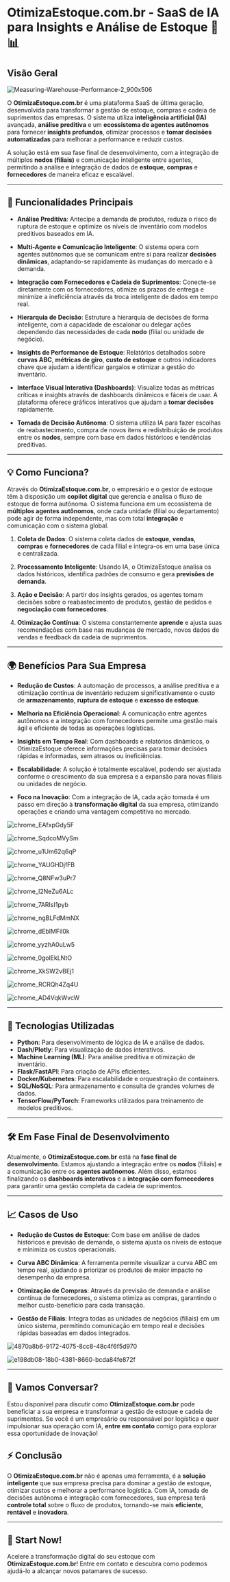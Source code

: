 # OtimizaEstoque.com.br - SaaS de IA para Insights e Análise de Estoque 🚀📊

## Visão Geral

![Measuring-Warehouse-Performance-2_900x506](https://github.com/user-attachments/assets/49ba0570-d380-4591-ba36-d50e7632d763)


O **OtimizaEstoque.com.br** é uma plataforma SaaS de última geração, desenvolvida para transformar a gestão de estoque, compras e cadeia de suprimentos das empresas. O sistema utiliza **inteligência artificial (IA)** avançada, **análise preditiva** e um **ecossistema de agentes autônomos** para fornecer **insights profundos**, otimizar processos e **tomar decisões automatizadas** para melhorar a performance e reduzir custos. 

A solução está em sua fase final de desenvolvimento, com a integração de múltiplos **nodos (filiais)** e comunicação inteligente entre agentes, permitindo a análise e integração de dados de **estoque**, **compras** e **fornecedores** de maneira eficaz e escalável.

---

## 🚀 Funcionalidades Principais

- **Análise Preditiva**: Antecipe a demanda de produtos, reduza o risco de ruptura de estoque e optimize os níveis de inventário com modelos preditivos baseados em IA.
  
- **Multi-Agente e Comunicação Inteligente**: O sistema opera com agentes autônomos que se comunicam entre si para realizar **decisões dinâmicas**, adaptando-se rapidamente às mudanças do mercado e à demanda.

- **Integração com Fornecedores e Cadeia de Suprimentos**: Conecte-se diretamente com os fornecedores, otimize os prazos de entrega e minimize a ineficiência através da troca inteligente de dados em tempo real.

- **Hierarquia de Decisão**: Estruture a hierarquia de decisões de forma inteligente, com a capacidade de escalonar ou delegar ações dependendo das necessidades de cada **nodo** (filial ou unidade de negócio).

- **Insights de Performance de Estoque**: Relatórios detalhados sobre **curvas ABC**, **métricas de giro**, **custo de estoque** e outros indicadores chave que ajudam a identificar gargalos e otimizar a gestão do inventário.

- **Interface Visual Interativa (Dashboards)**: Visualize todas as métricas críticas e insights através de dashboards dinâmicos e fáceis de usar. A plataforma oferece gráficos interativos que ajudam a **tomar decisões** rapidamente.

- **Tomada de Decisão Autônoma**: O sistema utiliza IA para fazer escolhas de reabastecimento, compra de novos itens e redistribuição de produtos entre os **nodos**, sempre com base em dados históricos e tendências preditivas.

---

## 💡 Como Funciona?

Através do **OtimizaEstoque.com.br**, o empresário e o gestor de estoque têm à disposição um **copilot digital** que gerencia e analisa o fluxo de estoque de forma autônoma. O sistema funciona em um ecossistema de **múltiplos agentes autônomos**, onde cada unidade (filial ou departamento) pode agir de forma independente, mas com total **integração** e comunicação com o sistema global.

1. **Coleta de Dados**: O sistema coleta dados de **estoque**, **vendas**, **compras** e **fornecedores** de cada filial e integra-os em uma base única e centralizada.

2. **Processamento Inteligente**: Usando IA, o OtimizaEstoque analisa os dados históricos, identifica padrões de consumo e gera **previsões de demanda**.

3. **Ação e Decisão**: A partir dos insights gerados, os agentes tomam decisões sobre o reabastecimento de produtos, gestão de pedidos e **negociação com fornecedores**.

4. **Otimização Contínua**: O sistema constantemente **aprende** e ajusta suas recomendações com base nas mudanças de mercado, novos dados de vendas e feedback da cadeia de suprimentos.

---

## 🌍 Benefícios Para Sua Empresa

- **Redução de Custos**: A automação de processos, a análise preditiva e a otimização contínua de inventário reduzem significativamente o custo de **armazenamento**, **ruptura de estoque** e **excesso de estoque**.
  
- **Melhoria na Eficiência Operacional**: A comunicação entre agentes autônomos e a integração com fornecedores permite uma gestão mais ágil e eficiente de todas as operações logísticas.

- **Insights em Tempo Real**: Com dashboards e relatórios dinâmicos, o OtimizaEstoque oferece informações precisas para tomar decisões rápidas e informadas, sem atrasos ou ineficiências.

- **Escalabilidade**: A solução é totalmente escalável, podendo ser ajustada conforme o crescimento da sua empresa e a expansão para novas filiais ou unidades de negócio.

- **Foco na Inovação**: Com a integração de IA, cada ação tomada é um passo em direção à **transformação digital** da sua empresa, otimizando operações e criando uma vantagem competitiva no mercado.


![chrome_EAfxpGdy5F](https://github.com/user-attachments/assets/27130338-9f54-49c3-b1df-c5561ccd6be4)

![chrome_SqdcoMVySm](https://github.com/user-attachments/assets/0d0f2150-f5b2-4288-a26a-b3abb64b477c)

![chrome_u1Um62q6qP](https://github.com/user-attachments/assets/3f99b029-8eb7-4f90-86d2-6e1c4348e6cf)

![chrome_YAUGHDjfFB](https://github.com/user-attachments/assets/6a155017-3869-4f4f-a998-c1d8b28e10e8)

![chrome_Q8NFw3uPr7](https://github.com/user-attachments/assets/9b14f2b2-060f-4c35-a7e7-deefc212282e)

![chrome_l2NeZu6ALc](https://github.com/user-attachments/assets/83c9e505-4f37-4c28-9182-93ab1b161683)

![chrome_7ARIsI1pyb](https://github.com/user-attachments/assets/65ae335d-0ba2-40cf-9c44-395427d1669d)

![chrome_ngBLFdMmNX](https://github.com/user-attachments/assets/d7b07b16-f95d-4fe3-8950-a3d8d70f13af)

![chrome_dEblMFil0k](https://github.com/user-attachments/assets/1d878fa9-db9c-48ad-9073-8a8bdfbf198e)

![chrome_yyzhA0uLw5](https://github.com/user-attachments/assets/5ed939dc-ba2d-48b4-857c-f414121eca29)

![chrome_0golEkLNtO](https://github.com/user-attachments/assets/1dfd8276-9b07-4532-bce4-a47aeb661121)

![chrome_XkSW2vBEj1](https://github.com/user-attachments/assets/76c63e5a-a4cd-4057-9b69-ceb30cc888b2)

![chrome_RCRQh4Zq4U](https://github.com/user-attachments/assets/ee2d91ca-f1e5-49c5-959e-ad874e080a91)

![chrome_AD4VqkWvcW](https://github.com/user-attachments/assets/0f7e30f6-d4bc-4fd0-bda5-9ba04a6597fa)


---

## 🔧 Tecnologias Utilizadas

- **Python**: Para desenvolvimento de lógica de IA e análise de dados.
- **Dash/Plotly**: Para visualização de dados interativos.
- **Machine Learning (ML)**: Para análise preditiva e otimização de inventário.
- **Flask/FastAPI**: Para criação de APIs eficientes.
- **Docker/Kubernetes**: Para escalabilidade e orquestração de containers.
- **SQL/NoSQL**: Para armazenamento e consulta de grandes volumes de dados.
- **TensorFlow/PyTorch**: Frameworks utilizados para treinamento de modelos preditivos.

---

## 🛠️ Em Fase Final de Desenvolvimento

Atualmente, o **OtimizaEstoque.com.br** está na **fase final de desenvolvimento**. Estamos ajustando a integração entre os **nodos** (filiais) e a comunicação entre os **agentes autônomos**. Além disso, estamos finalizando os **dashboards interativos** e a **integração com fornecedores** para garantir uma gestão completa da cadeia de suprimentos.

---

## 📈 Casos de Uso

- **Redução de Custos de Estoque**: Com base em análise de dados históricos e previsão de demanda, o sistema ajusta os níveis de estoque e minimiza os custos operacionais.
  
- **Curva ABC Dinâmica**: A ferramenta permite visualizar a curva ABC em tempo real, ajudando a priorizar os produtos de maior impacto no desempenho da empresa.

- **Otimização de Compras**: Através da previsão de demanda e análise contínua de fornecedores, o sistema otimiza as compras, garantindo o melhor custo-benefício para cada transação.

- **Gestão de Filiais**: Integra todas as unidades de negócios (filiais) em um único sistema, permitindo comunicação em tempo real e decisões rápidas baseadas em dados integrados.

![4870a8b6-9172-4075-8cc8-48c4f6f5d970](https://github.com/user-attachments/assets/f0c6e575-e99d-48b9-bd2b-897bc39c9f69)

![e198db08-18b0-4381-8660-bcda84fe872f](https://github.com/user-attachments/assets/c6c3e1aa-1b5e-47d5-9b8e-cfe5a883896a)


---

## 🤝 Vamos Conversar?

Estou disponível para discutir como **OtimizaEstoque.com.br** pode beneficiar a sua empresa e transformar a gestão de estoque e cadeia de suprimentos. Se você é um empresário ou responsável por logística e quer impulsionar sua operação com IA, **entre em contato** comigo para explorar essa oportunidade de inovação!


## ⚡ Conclusão

O **OtimizaEstoque.com.br** não é apenas uma ferramenta, é a **solução inteligente** que sua empresa precisa para dominar a gestão de estoque, otimizar custos e melhorar a performance logística. Com IA, tomada de decisões autônoma e integração com fornecedores, sua empresa terá **controle total** sobre o fluxo de produtos, tornando-se mais **eficiente**, **rentável** e **inovadora**.

---

## 🚀 Start Now!

Acelere a transformação digital do seu estoque com **OtimizaEstoque.com.br**! Entre em contato e descubra como podemos ajudá-lo a alcançar novos patamares de sucesso.

